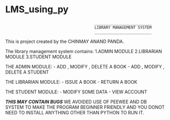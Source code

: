 # LMS_using_py

                                           _________________________
                                           LIBRARY MANAGEMENT SYSTEM
                                           _________________________
  
  This is project created by the CHINMAY ANAND PANDA.
  
  The library management system contains:
                 1.ADMIN MODULE
                 2.LIBRARIAN MODULE
                 3.STUDENT MODULE
  
  THE ADMIN MODULE:
      - ADD , MODIFY , DELETE A BOOK
      - ADD , MODIFY , DELETE A STUDENT
  
  THE LIBRARIAN MODULE:
      - ISSUE A BOOK
      - RETURN A BOOK
  
  THE STUDENT MODULE:
      - MODIFY SOME DATA
      - VIEW ACCOUNT
  
  ***THIS MAY CONTAIN BUGS***
  WE AVOIDED USE OF PEEWEE AND DB SYSTEM TO MAKE THE PROGRAM BEGINNER FRIENDLY AND YOU
  DONOT NEED TO INSTALL ANYTHING OTHER THAN PYTHON TO RUN IT.
